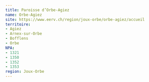 ```yaml
---
title: Paroisse d’Orbe-Agiez
name: Orbe-Agiez
site: https://www.eerv.ch/region/joux-orbe/orbe-agiez/accueil
territoire:
- Agiez
- Arnex-sur-Orbe
- Bofflens
- Orbe
NPA:
- 1321
- 1350
- 1352
- 1353
region: Joux-Orbe
---
```

